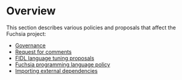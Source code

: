 # Overview

This section describes various policies and proposals that affect the Fuchsia
project:

* [Governance](/docs/contribute/governance/governance.md)
* [Request for comments](/docs/contribute/governance/rfcs/0001_rfc_process.md)
* [FIDL language tuning proposals](/docs/contribute/governance/fidl/README.md)
* [Fuchsia programming language policy](/docs/contribute/governance/policy/programming_languages.md)
* [Importing external dependencies](/docs/contribute/governance/policy/external_dependencies.md)



